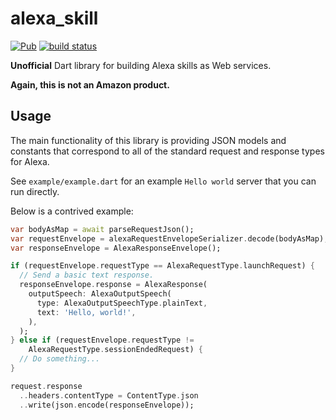 # alexa\_skill
[![Pub](https://img.shields.io/pub/v/alexa_skill.svg)](https://pub.dartlang.org/packages/alexa_skill)
[![build status](https://travis-ci.org/thosakwe/alexa_skill.svg)](https://travis-ci.org/thosakwe/alexa_skill)

**Unofficial** Dart library for building Alexa skills as
Web services.

**Again, this is not an Amazon product.**

## Usage
The main functionality of this library is providing JSON models and constants
that correspond to all of the standard request and response types for Alexa.

See `example/example.dart` for an example `Hello world` server that you can
run directly.

Below is a contrived example:

```dart
var bodyAsMap = await parseRequestJson();
var requestEnvelope = alexaRequestEnvelopeSerializer.decode(bodyAsMap);
var responseEnvelope = AlexaResponseEnvelope();

if (requestEnvelope.requestType == AlexaRequestType.launchRequest) {
  // Send a basic text response.
  responseEnvelope.response = AlexaResponse(
    outputSpeech: AlexaOutputSpeech(
      type: AlexaOutputSpeechType.plainText,
      text: 'Hello, world!',
    ),
  );
} else if (requestEnvelope.requestType !=
    AlexaRequestType.sessionEndedRequest) {
  // Do something...
}

request.response
  ..headers.contentType = ContentType.json
  ..write(json.encode(responseEnvelope));
```